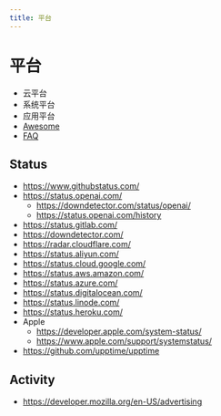 ```yaml
---
title: 平台
---
```


# 平台

- 云平台
- 系统平台
- 应用平台
- [Awesome](./platform-awesome.md)
- [FAQ](./platform-faq.md)

## Status

- https://www.githubstatus.com/
- https://status.openai.com/
  - https://downdetector.com/status/openai/
  - https://status.openai.com/history
- https://status.gitlab.com/
- https://downdetector.com/
- https://radar.cloudflare.com/
- https://status.aliyun.com/
- https://status.cloud.google.com/
- https://status.aws.amazon.com/
- https://status.azure.com/
- https://status.digitalocean.com/
- https://status.linode.com/
- https://status.heroku.com/
- Apple
  - https://developer.apple.com/system-status/
  - https://www.apple.com/support/systemstatus/
- https://github.com/upptime/upptime

## Activity

- https://developer.mozilla.org/en-US/advertising
